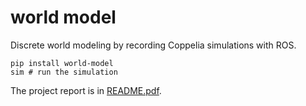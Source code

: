 # world model

Discrete world modeling by recording Coppelia simulations with ROS.

```
pip install world-model
sim # run the simulation
```

The project report is in [README.pdf](./README.pdf).
